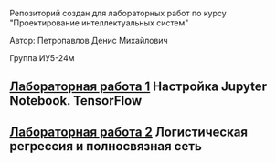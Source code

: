 Репозиторий создан для лабораторных работ по курсу "Проектирование интеллектуальных систем"

Автор: Петропавлов Денис Михайлович

Группа ИУ5-24м

[Лабораторная работа 1](https://github.com/wonder1969/PIS/tree/master/Lab1) Настройка Jupyter Notebook. TensorFlow
---
[Лабораторная работа 2](https://github.com/wonder1969/PIS/tree/master/Lab2) Логистическая регрессия и полносвязная сеть
---